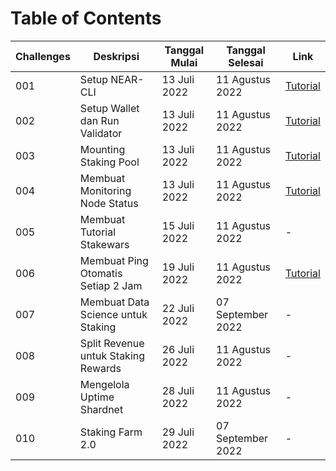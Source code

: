 # Table of Contents

| Challenges | Deskripsi                             | Tanggal Mulai | Tanggal Selesai | Link                                                              |
| ---------- | ------------------------------------- | ------------- | --------------- | ----------------------------------------------------------------- |
| 001        | Setup NEAR-CLI                        | 13 Juli 2022  | 11 Agustus 2022 |[Tutorial](https://github.com/yantodotid/testnet/blob/main/stakewars/task/001.md) |
| 002        | Setup Wallet dan Run Validator        | 13 Juli 2022  | 11 Agustus 2022 |[Tutorial](https://github.com/yantodotid/testnet/blob/main/stakewars/task/002.md) |
| 003        | Mounting Staking Pool                 | 13 Juli 2022  | 11 Agustus 2022 |[Tutorial](https://github.com/yantodotid/testnet/blob/main/stakewars/task/003.md) |
| 004        | Membuat Monitoring Node Status        | 13 Juli 2022  | 11 Agustus 2022 |[Tutorial](https://github.com/yantodotid/testnet/blob/main/stakewars/task/004.md) |
| 005        | Membuat Tutorial Stakewars            | 15 Juli 2022  | 11 Agustus 2022 |-                                                                  |
| 006        | Membuat Ping Otomatis Setiap 2 Jam    | 19 Juli 2022  | 11 Agustus 2022 |[Tutorial](https://github.com/yantodotid/testnet/blob/main/stakewars/task/006.md) |
| 007        | Membuat Data Science untuk Staking    | 22 Juli 2022  | 07 September 2022 |-                                                                |
| 008        | Split Revenue untuk Staking Rewards   | 26 Juli 2022  | 11 Agustus 2022   |-                                                                  |
| 009        | Mengelola Uptime Shardnet             | 28 Juli 2022  | 11 Agustus 2022   |-                                                                  |
| 010        | Staking Farm 2.0                      | 29 Juli 2022  | 07 September 2022 |-                                                                  |
